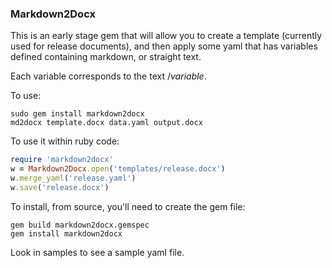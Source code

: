 ### Markdown2Docx

This is an early stage gem that will allow you to create a template (currently used for release documents), and then apply some yaml that has variables defined containing markdown, or straight text.

Each variable corresponds to the text $/variable$.

To use:

```
sudo gem install markdown2docx
md2docx template.docx data.yaml output.docx
```

To use it within ruby code:

```ruby
require 'markdown2docx'
w = Markdown2Docx.open('templates/release.docx')
w.merge_yaml('release.yaml')
w.save('release.docx')
```

To install, from source, you'll need to create the gem file:

```
gem build markdown2docx.gemspec
gem install markdown2docx
```

Look in samples to see a sample yaml file.
